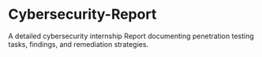 # Cybersecurity-Report
A detailed cybersecurity internship Report documenting penetration testing tasks, findings, and remediation strategies.
